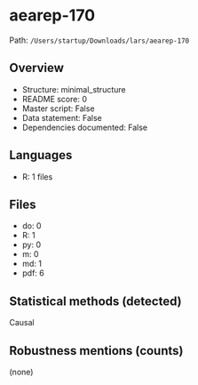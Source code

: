 # aearep-170

Path: `/Users/startup/Downloads/lars/aearep-170`

## Overview
- Structure: minimal_structure
- README score: 0
- Master script: False
- Data statement: False
- Dependencies documented: False

## Languages
- R: 1 files

## Files
- do: 0
- R: 1
- py: 0
- m: 0
- md: 1
- pdf: 6

## Statistical methods (detected)
Causal

## Robustness mentions (counts)
(none)